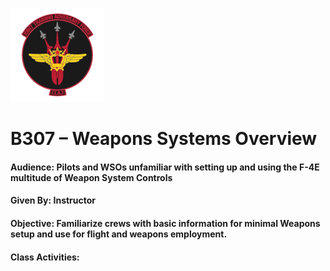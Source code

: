 ![JTAF Logo](../img/Logo.png)

# B307 – Weapons Systems Overview

#### Audience: Pilots and WSOs unfamiliar with setting up and using the F-4E multitude of Weapon System Controls
#### Given By: Instructor
#### Objective: Familiarize crews with basic information for minimal Weapons setup and use for flight and weapons employment.

#### Class Activities:
